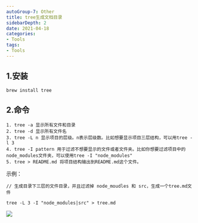 ```yaml
---
autoGroup-7: Other 
title: tree生成文档目录
sidebarDepth: 2
date: 2021-04-18
categories:
- Tools
tags:
- Tools
---
```


## 1.安装

`brew install tree`

## 2.命令

```
1. tree -a 显示所有文件和目录
2. tree -d 显示所有文件名
3. tree -L n 显示项目的层级。n表示层级数。比如想要显示项目三层结构，可以用tree -l 3
4. tree -I pattern 用于过滤不想要显示的文件或者文件夹。比如你想要过滤项目中的node_modules文件夹，可以使用tree -I "node_modules" 
5. tree > README.md 将项目结构输出到README.md这个文件。
```

示例：
```
// 生成目录下三层的文件目录，并且过滤掉 node_moudles 和 src，生成一个tree.md文件

tree -L 3 -I "node_modules|src" > tree.md
```

![](https://tva1.sinaimg.cn/large/008i3skNgy1gprrl0dzppj30u00vujt6.jpg)
